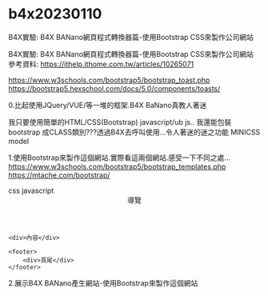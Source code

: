 # b4x20230110
B4X實驗: B4X BANano網頁程式轉換器篇-使用Bootstrap CSS來製作公司網站


B4X實驗: B4X BANano網頁程式轉換器篇-使用Bootstrap CSS來製作公司網站
參考資料:
https://ithelp.ithome.com.tw/articles/10265071

https://www.w3schools.com/bootstrap5/bootstrap_toast.php
https://bootstrap5.hexschool.com/docs/5.0/components/toasts/

0.比起使用JQuery/VUE/等一堆的框架.B4X BaNano真教人著迷

我只要使用簡單的HTML/CSS(Bootstrap) javascript/ub js..
我還能包裝 bootstrap 成CLASS類別???透過B4X去呼叫使用...令人著迷的迷之功能
MINICSS model

1.使用Bootstrap來製作這個網站.實際看這兩個網站.感受一下不同之處...
https://www.w3schools.com/bootstrap5/bootstrap_templates.php
https://mtache.com/bootstrap/



<html>
<head>
	css
	javascript	
</head>
<body>
	<header>
		<nav>導覽</nav>
	</header>

	<div>內容</div>

	<footer>
		<div>頁尾</div>
	</footer>
<body>
</html>


2.展示B4X BANano產生網站-使用Bootstrap來製作這個網站




